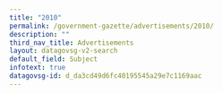 ```yaml
---
title: "2010"
permalink: /government-gazette/advertisements/2010/
description: ""
third_nav_title: Advertisements
layout: datagovsg-v2-search
default_field: Subject
infotext: true
datagovsg-id: d_da3cd49d6fc40195545a29e7c1169aac
---
```

